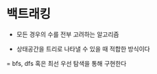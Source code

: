 # 백트래킹

- 모든 경우의 수를 전부 고려하는 알고리즘

- 상태공간을 트리로 나타낼 수 있을 때 적합한 방식이다

= bfs, dfs 혹은 최선 우선 탐색을 통해 구현한다

